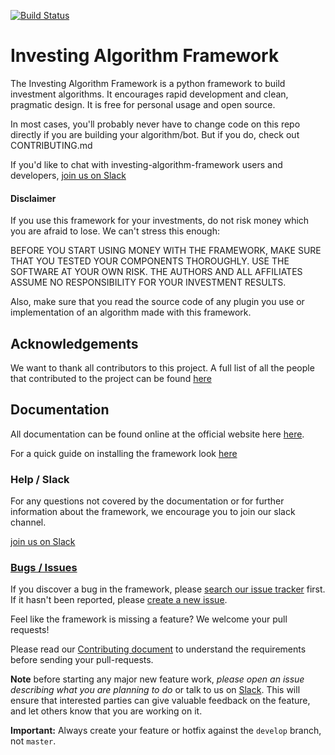 [![Build Status](https://travis-ci.org/investing-algorithms/investing-algorithm-framework.svg?branch=master)](https://travis-ci.org/investing-algorithms/investing-algorithm-framework)

# Investing Algorithm Framework

The Investing Algorithm Framework is a python framework to build investment algorithms. It encourages rapid development and clean,
pragmatic design. It is free for personal usage and open source.

In most cases, you'll probably never have to change code on this repo directly if you are building your algorithm/bot. But if you do, check out CONTRIBUTING.md

If you'd like to chat with investing-algorithm-framework users and developers, [join us on Slack](https://inv-algo-framework.slack.com)

#### Disclaimer
If you use this framework for your investments, do not risk money which you are afraid to lose. We can't stress this
enough:

BEFORE YOU START USING MONEY WITH THE FRAMEWORK, MAKE SURE THAT YOU TESTED YOUR COMPONENTS THOROUGHLY. USE THE SOFTWARE AT
YOUR OWN RISK. THE AUTHORS AND ALL AFFILIATES ASSUME NO RESPONSIBILITY FOR YOUR INVESTMENT RESULTS.

Also, make sure that you read the source code of any plugin you use or implementation of an algorithm made with this
framework.

## Acknowledgements
We want to thank all contributors to this project. A full list of all the people that contributed to the project can be
found [here](https://github.com/investing-algorithms/investing-algorithm-framework/blob/master/docs/AUTHORS.md)


## Documentation
All documentation can be found online at the official website here [here](https://investing-algorithm-framework.com).

For a quick guide on installing the framework look [here](https://github.com/investing-algorithms/investing-algorithm-framework/blob/master/docs/INSTALL.md)

### Help / Slack

For any questions not covered by the documentation or for further
information about the framework, we encourage you to join our slack channel.

[join us on Slack](https://inv-algo-framework.slack.com)

### [Bugs / Issues](https://github.com/investing-algorithms/investing-algorithm-framework/issues?q=is%3Aissue)

If you discover a bug in the framework, please [search our issue tracker](https://github.com/investing-algorithms/investing-algorithm-framework/issues?q=is%3Aissue)
first. If it hasn't been reported, please [create a new issue](https://github.com/investing-algorithms/investing-algorithm-framework/issues/new).

Feel like the framework is missing a feature? We welcome your pull requests!

Please read our [Contributing document](https://github.com/investing-algorithms/investing-algorithm-framework/blob/master/docs/CONTRIBUTING.md)
to understand the requirements before sending your pull-requests.

**Note** before starting any major new feature work, *please open an issue describing what you are planning to do* or talk to us on [Slack](https://join.slack.com/t/investingbots/shared_invite/enQtODgwNTg3MzA2MjYyLTdiZjczZDRlNWJjNDdmYThiMGE0MzFhOTg4Y2E0NzQ2OTgxYjA1NzU3ZWJiY2JhOTE1ZGJlZGFiNDU3OTAzMDg).
This will ensure that interested parties can give valuable feedback on the feature, and let others know that you are working on it.

**Important:** Always create your feature or hotfix against the `develop` branch, not `master`.
